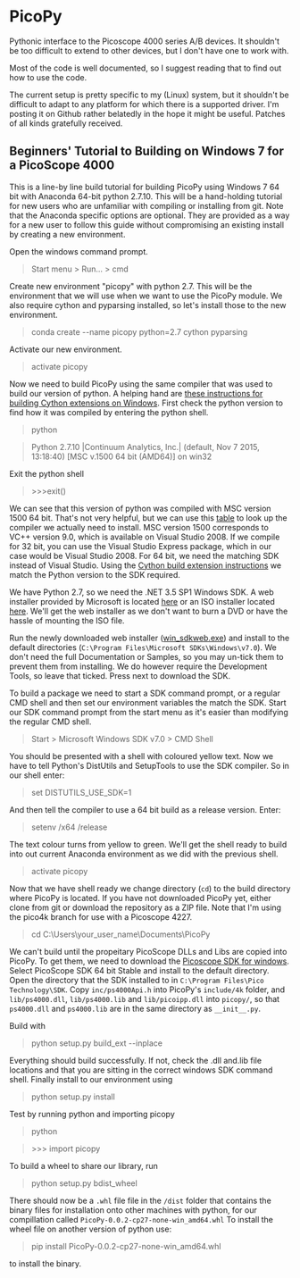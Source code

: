 PicoPy
======

Pythonic interface to the Picoscope 4000 series A/B devices. It shouldn't be
too difficult to extend to other devices, but I don't have one to work with.

Most of the code is well documented, so I suggest reading that to find out
how to use the code.

The current setup is pretty specific to my (Linux) system, but it shouldn't
be difficult to adapt to any platform for which there is a supported driver. I'm posting it on Github rather belatedly in the hope
it might be useful. Patches of all kinds gratefully received.

Beginners' Tutorial to Building on Windows 7 for a PicoScope 4000
---------------------

This is a line-by line build tutorial for building PicoPy using Windows 7 64 bit with Anaconda 64-bit python 2.7.10. This will be a hand-holding tutorial for new users who are unfamiliar with compiling or installing from git. Note that the Anaconda specific options are optional. They are provided as a way for a new user to follow this guide without compromising an existing install by creating a new environment.

Open the windows command prompt.
> Start menu > Run... > cmd

Create new environment "picopy" with python 2.7. This will be the environment that we will use when we want to use the PicoPy module. We also require cython and pyparsing installed, so let's install those to the new environment.
>conda create --name picopy python=2.7 cython pyparsing

Activate our new environment.
> activate picopy 

Now we need to build PicoPy using the same compiler that was used to build our version of python. A helping hand are [these instructions for building Cython extensions on Windows](https://github.com/cython/cython/wiki/CythonExtensionsOnWindows). First check the python version to find how it was compiled by entering the python shell.
> python

> Python 2.7.10 |Continuum Analytics, Inc.| (default, Nov  7 2015, 13:18:40) [MSC
v.1500 64 bit (AMD64)] on win32

Exit the python shell

> \>\>\>exit()

We can see that this version of python was compiled with MSC version 1500 64 bit. That's not very helpful, but we can use this [table](https://matthew-brett.github.io/pydagogue/python_msvc.html) to look up the compiler we actually need to install. MSC version 1500 corresponds to VC++ version 9.0, which is available on Visual Studio 2008. If we compile for 32 bit, you can use the Visual Studio Express package, which in our case would be Visual Studio 2008. For 64 bit, we need the matching SDK instead of Visual Studio. Using the [Cython build extension instructions](https://github.com/cython/cython/wiki/CythonExtensionsOnWindows#using-windows-sdk-cc-compiler-works-for-all-python-versions) we match the Python version to the SDK required.

We have Python 2.7, so we need the .NET 3.5 SP1 Windows SDK.
A web installer provided by Microsoft is located [here](https://www.microsoft.com/en-gb/download/details.aspx?id=3138) or an ISO installer located [here](https://www.microsoft.com/en-us/download/details.aspx?id=18950). We'll get the web installer as we don't want to burn a DVD or have the hassle of mounting the ISO file.

Run the newly downloaded web installer ([win\_sdkweb.exe](https://www.microsoft.com/en-gb/download/details.aspx?id=3138)) and install to the default directories (`C:\Program Files\Microsoft SDKs\Windows\v7.0`). We don't need the full Documentation or Samples, so you may un-tick them to prevent them from installing. We do however require the Development Tools, so leave that ticked. Press next to download the SDK.

To build a package we need to start a SDK command prompt, or a regular CMD shell and then set our environment variables the match the SDK. Start our SDK command prompt from the start menu as it's easier than modifying the regular CMD shell.

> Start > Microsoft Windows SDK v7.0 > CMD Shell

You should be presented with a shell with coloured yellow text. Now we have to tell Python's DistUtils and SetupTools to use the SDK compiler. So in our shell enter:

> set DISTUTILS\_USE\_SDK=1

And then tell the compiler to use a 64 bit build as a release version. Enter:

> setenv /x64 /release

The text colour turns from yellow to green. We'll get the shell ready to build into out current Anaconda environment as we did with the previous shell.

> activate picopy

Now that we have shell ready we change directory (`cd`) to the build directory where PicoPy is located. If you have not downloaded PicoPy yet, either clone from git or download the repository as a ZIP file. Note that I'm using the pico4k branch for use with a Picoscope 4227.

> cd C:\Users\your\_user\_name\Documents\PicoPy

We can't build until the propeitary PicoScope DLLs and Libs are copied into PicoPy. To get them, we need to download the [Picoscope SDK for windows](https://www.picotech.com/downloads). Select PicoScope SDK 64 bit Stable and install to the default directory. Open the directory that the SDK installed to in `C:\Program Files\Pico Technology\SDK`. Copy `inc/ps4000Api.h` into PicoPy's `include/4k` folder, and `lib/ps4000.dll`, `lib/ps4000.lib` and `lib/picoipp.dll` into `picopy/`, so that `ps4000.dll` and `ps4000.lib` are in the same directory as `__init__.py`.

Build with
> python setup.py build\_ext --inplace

Everything should build successfully. If not, check the .dll and.lib file locations and that you are sitting in the correct windows SDK command shell. Finally install to our environment using
> python setup.py install

Test by running python and importing picopy
> python

> \>\>\> import picopy

To build a wheel to share our library, run
> python setup.py bdist\_wheel

There should now be a `.whl` file file in the `/dist` folder that contains the binary files for installation onto other machines with python, for our compillation called `PicoPy-0.0.2-cp27-none-win_amd64.whl` To install the wheel file on another version of python use:
> pip install PicoPy-0.0.2-cp27-none-win\_amd64.whl

to install the binary.


